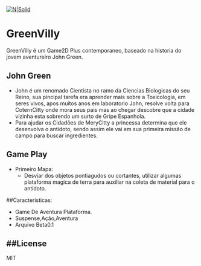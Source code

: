 [![N|Solid](https://cldup.com/dTxpPi9lDf.thumb.png)](https://nodesource.com/products/nsolid)
# GreenVilly
GreenVilly é um Game2D Plus contemporaneo, baseado na historia do jovem aventureiro John Green.

## John Green

- John é um renomado Cientista no ramo da Ciencias Biologicas do seu Reino, sua pincipal tarefa era aprender mais sobre a Toxicologia, em seres vivos, apos muitos anos em laboratorio John, resolve volta para CoternCitty onde mora seus pais mas ao chegar descobre que a cidade vizinha esta sobrendo um surto de Gripe Espanhola.
- Para ajudar os Cidadões de MeryCitty a princessa  determina que ele desenvolva o antídoto, sendo assim ele vai em sua primeira 
missão de campo para buscar ingredientes.

## Game Play
- Primeiro Mapa:
  - Desviar dos objetos pontiagudos ou cortantes, utilizar algumas plataforma magica de terra para auxiliar na coleta de material para o antídoto.
  

##Características:
  - Game De Aventura Plataforma.
  - Suspense,Ação,Aventura
  - Arquivo Beta0.1

##License
----

MIT

